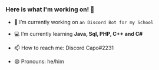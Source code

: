 ### Here is what I'm working on! 👋





- 🔭 I’m currently working on `an Discord Bot for my School`
- 💻 I’m currently learning **Java, Sql, PHP, C++ and C#**

- 📫 How to reach me: Discord Capo#2231
- 😄 Pronouns: he/him



